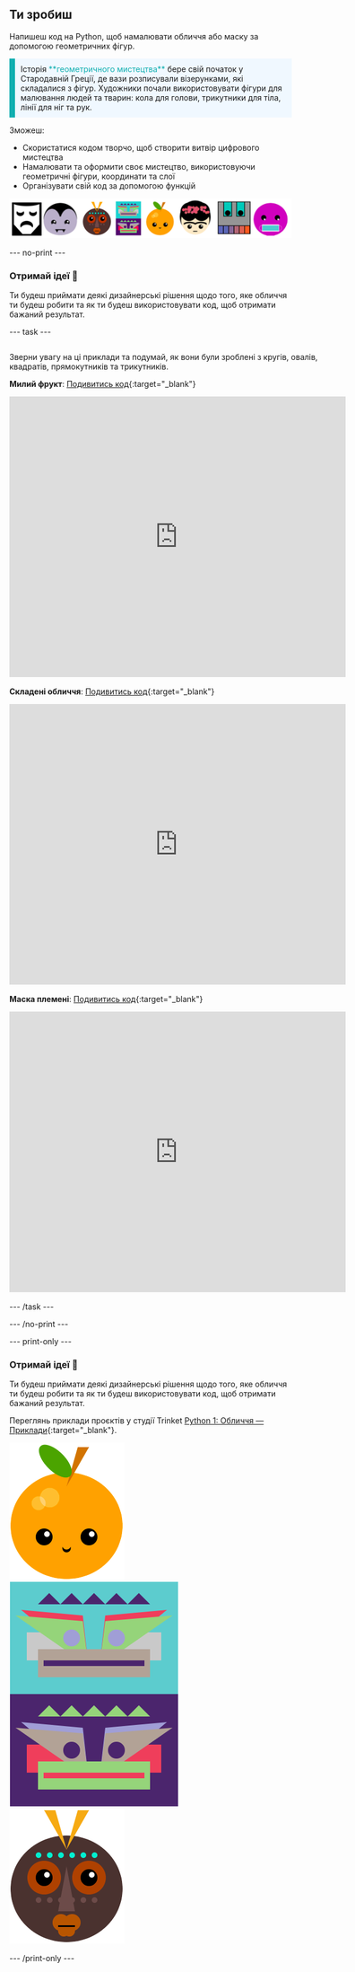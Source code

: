 ## Ти зробиш

Напишеш код на Python, щоб намалювати обличчя або маску за допомогою геометричних фігур.

<p style="border-left: solid; border-width:10px; border-color: #0faeb0; background-color: aliceblue; padding: 10px;">
Історія <span style="color: #0faeb0">**геометричного мистецтва**</span> бере свій початок у Стародавній Греції, де вази розписували візерунками, які складалися з фігур. Художники почали використовувати фігури для малювання людей та тварин: кола для голови, трикутники для тіла, лінії для ніг та рук.
</p>

Зможеш:

+ Скористатися кодом творчо, щоб створити витвір цифрового мистецтва
+ Намалювати та оформити своє мистецтво, використовуючи геометричні фігури, координати та слої
+ Організувати свій код за допомогою функцій

![Приклади різних облич.](images/strip.png)

--- no-print ---

### Отримай ідеї 💭

Ти будеш приймати деякі дизайнерські рішення щодо того, яке обличчя ти будеш робити та як ти будеш використовувати код, щоб отримати бажаний результат.

--- task ---
<div style="display: flex; flex-wrap: wrap">
<div style="flex-basis: 175px; flex-grow: 1">  

Зверни увагу на ці приклади та подумай, як вони були зроблені з кругів, овалів, квадратів, прямокутників та трикутників.

**Милий фрукт**: [Подивитись код](https://trinket.io/python/6bad88800b){:target="_blank"}
<div class="trinket">
  <iframe src="https://trinket.io/embed/python/6bad88800b?outputOnly=true&start=result" width="600" height="500" frameborder="0" marginwidth="0" marginheight="0" allowfullscreen>
  </iframe>
</div>

**Складені обличчя**: [Подивитись код](https://trinket.io/python/f90794771c){:target="_blank"}
<div class="trinket">
  <iframe src="https://trinket.io/embed/python/f90794771c?outputOnly=true&start=result" width="600" height="500" frameborder="0" marginwidth="0" marginheight="0" allowfullscreen>
  </iframe>
</div>

**Маска племені**: [Подивитись код](https://trinket.io/python/b876d500ab){:target="_blank"}
<div class="trinket">
  <iframe src="https://trinket.io/embed/python/b876d500ab?outputOnly=true&start=result" width="600" height="500" frameborder="0" marginwidth="0" marginheight="0" allowfullscreen>
  </iframe>
</div>

</div>
</div>

--- /task ---

--- /no-print ---

--- print-only ---

### Отримай ідеї 💭

Ти будеш приймати деякі дизайнерські рішення щодо того, яке обличчя ти будеш робити та як ти будеш використовувати код, щоб отримати бажаний результат.

Переглянь приклади проєктів у студії Trinket [Python 1: Обличчя — Приклади](https://trinket.io/library/folder/make-a-face-examples){:target="_blank"}.

![Область виводу проєкту Милий фрукт.](images/smile.png) ![Область виводу проєкту Складені обличчя.](images/stacked.png) ![Область виводу проєкту Маска племені.](images/tribal.png)

--- /print-only ---

